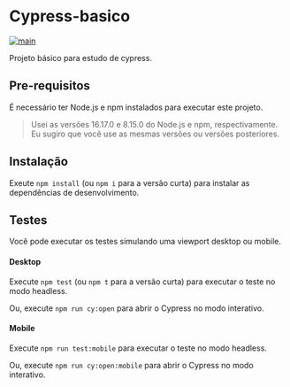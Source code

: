 # Cypress-basico

[![main](https://github.com/wlsf82/cy-data-test/actions/workflows/ci.yml/badge.svg)](https://github.com/wlsf82/cy-data-test/actions)

Projeto básico para estudo de cypress.

## Pre-requisitos

É necessário ter Node.js e npm instalados para executar este projeto.

> Usei as versões 16.17.0 e 8.15.0 do Node.js e npm, respectivamente. Eu sugiro que você use as mesmas versões ou versões posteriores.

## Instalação

Exeute `npm install` (ou `npm i` para a versão curta) para instalar as dependências de desenvolvimento.

## Testes

Você pode executar os testes simulando uma viewport desktop ou mobile.

#### Desktop

Execute `npm test` (ou `npm t` para a versão curta) para executar o teste no modo headless.

Ou, execute `npm run cy:open` para abrir o Cypress no modo interativo.

#### Mobile

Execute `npm run test:mobile` para executar o teste no modo headless.

Ou, execute `npm run cy:open:mobile` para abrir o Cypress no modo interativo.
